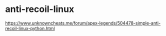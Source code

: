# anti-recoil-linux

https://www.unknowncheats.me/forum/apex-legends/504478-simple-anti-recoil-linux-python.html
